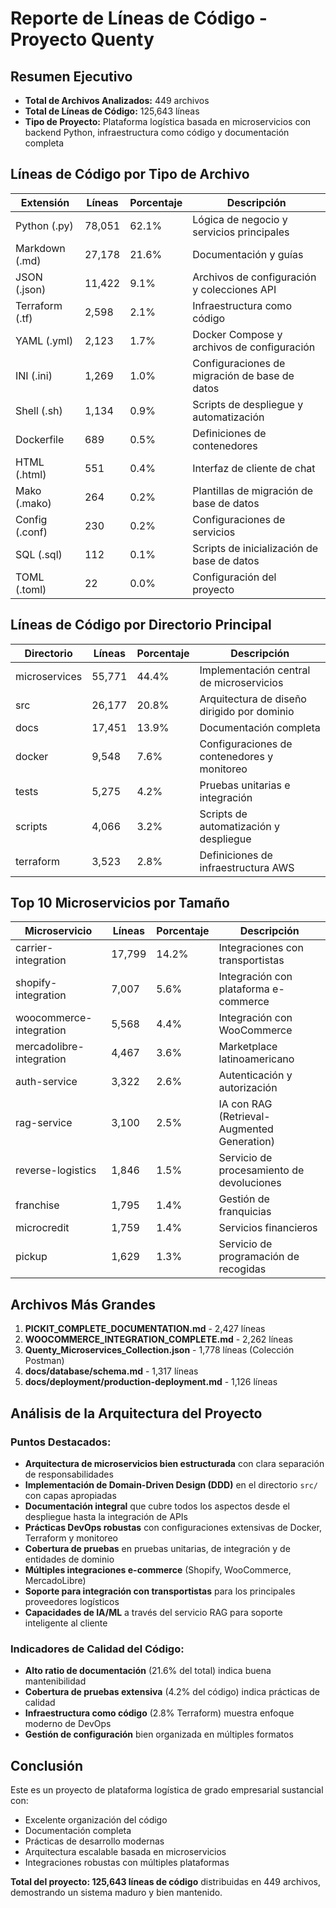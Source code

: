# Reporte de Líneas de Código - Proyecto Quenty

## Resumen Ejecutivo
- **Total de Archivos Analizados:** 449 archivos
- **Total de Líneas de Código:** 125,643 líneas
- **Tipo de Proyecto:** Plataforma logística basada en microservicios con backend Python, infraestructura como código y documentación completa

## Líneas de Código por Tipo de Archivo

| Extensión | Líneas | Porcentaje | Descripción |
|-----------|--------|------------|-------------|
| Python (.py) | 78,051 | 62.1% | Lógica de negocio y servicios principales |
| Markdown (.md) | 27,178 | 21.6% | Documentación y guías |
| JSON (.json) | 11,422 | 9.1% | Archivos de configuración y colecciones API |
| Terraform (.tf) | 2,598 | 2.1% | Infraestructura como código |
| YAML (.yml) | 2,123 | 1.7% | Docker Compose y archivos de configuración |
| INI (.ini) | 1,269 | 1.0% | Configuraciones de migración de base de datos |
| Shell (.sh) | 1,134 | 0.9% | Scripts de despliegue y automatización |
| Dockerfile | 689 | 0.5% | Definiciones de contenedores |
| HTML (.html) | 551 | 0.4% | Interfaz de cliente de chat |
| Mako (.mako) | 264 | 0.2% | Plantillas de migración de base de datos |
| Config (.conf) | 230 | 0.2% | Configuraciones de servicios |
| SQL (.sql) | 112 | 0.1% | Scripts de inicialización de base de datos |
| TOML (.toml) | 22 | 0.0% | Configuración del proyecto |

## Líneas de Código por Directorio Principal

| Directorio | Líneas | Porcentaje | Descripción |
|------------|--------|------------|-------------|
| microservices | 55,771 | 44.4% | Implementación central de microservicios |
| src | 26,177 | 20.8% | Arquitectura de diseño dirigido por dominio |
| docs | 17,451 | 13.9% | Documentación completa |
| docker | 9,548 | 7.6% | Configuraciones de contenedores y monitoreo |
| tests | 5,275 | 4.2% | Pruebas unitarias e integración |
| scripts | 4,066 | 3.2% | Scripts de automatización y despliegue |
| terraform | 3,523 | 2.8% | Definiciones de infraestructura AWS |

## Top 10 Microservicios por Tamaño

| Microservicio | Líneas | Porcentaje | Descripción |
|---------------|--------|------------|-------------|
| carrier-integration | 17,799 | 14.2% | Integraciones con transportistas |
| shopify-integration | 7,007 | 5.6% | Integración con plataforma e-commerce |
| woocommerce-integration | 5,568 | 4.4% | Integración con WooCommerce |
| mercadolibre-integration | 4,467 | 3.6% | Marketplace latinoamericano |
| auth-service | 3,322 | 2.6% | Autenticación y autorización |
| rag-service | 3,100 | 2.5% | IA con RAG (Retrieval-Augmented Generation) |
| reverse-logistics | 1,846 | 1.5% | Servicio de procesamiento de devoluciones |
| franchise | 1,795 | 1.4% | Gestión de franquicias |
| microcredit | 1,759 | 1.4% | Servicios financieros |
| pickup | 1,629 | 1.3% | Servicio de programación de recogidas |

## Archivos Más Grandes

1. **PICKIT_COMPLETE_DOCUMENTATION.md** - 2,427 líneas
2. **WOOCOMMERCE_INTEGRATION_COMPLETE.md** - 2,262 líneas  
3. **Quenty_Microservices_Collection.json** - 1,778 líneas (Colección Postman)
4. **docs/database/schema.md** - 1,317 líneas
5. **docs/deployment/production-deployment.md** - 1,126 líneas

## Análisis de la Arquitectura del Proyecto

### Puntos Destacados:

- **Arquitectura de microservicios bien estructurada** con clara separación de responsabilidades
- **Implementación de Domain-Driven Design (DDD)** en el directorio `src/` con capas apropiadas
- **Documentación integral** que cubre todos los aspectos desde el despliegue hasta la integración de APIs
- **Prácticas DevOps robustas** con configuraciones extensivas de Docker, Terraform y monitoreo
- **Cobertura de pruebas** en pruebas unitarias, de integración y de entidades de dominio
- **Múltiples integraciones e-commerce** (Shopify, WooCommerce, MercadoLibre)
- **Soporte para integración con transportistas** para los principales proveedores logísticos
- **Capacidades de IA/ML** a través del servicio RAG para soporte inteligente al cliente

### Indicadores de Calidad del Código:

- **Alto ratio de documentación** (21.6% del total) indica buena mantenibilidad
- **Cobertura de pruebas extensiva** (4.2% del código) indica prácticas de calidad
- **Infraestructura como código** (2.8% Terraform) muestra enfoque moderno de DevOps
- **Gestión de configuración** bien organizada en múltiples formatos

## Conclusión

Este es un proyecto de plataforma logística de grado empresarial sustancial con:
- Excelente organización del código
- Documentación completa
- Prácticas de desarrollo modernas
- Arquitectura escalable basada en microservicios
- Integraciones robustas con múltiples plataformas

**Total del proyecto: 125,643 líneas de código** distribuidas en 449 archivos, demostrando un sistema maduro y bien mantenido.